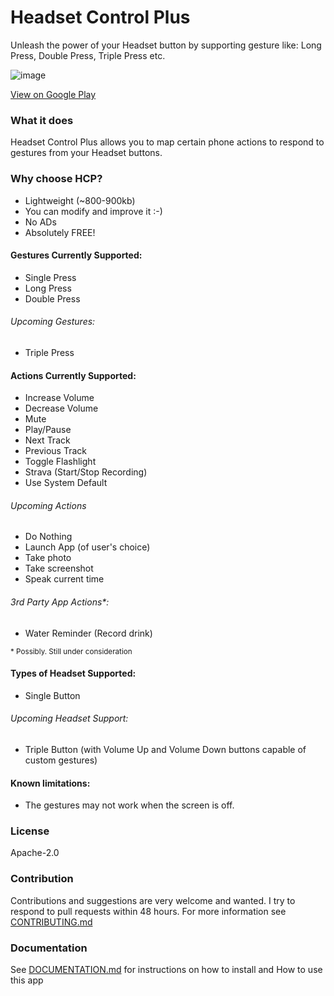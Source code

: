 Headset Control Plus
====
Unleash the power of your Headset button by supporting gesture like: Long Press, Double Press, Triple Press etc.

![image](https://raw.githubusercontent.com/nadchif/headset-control-plus/master/extra/Screenshot1_small.jpg)

[View on Google Play](#)

### What it does
Headset Control Plus allows you to map certain phone actions to respond to gestures from your Headset buttons.

### Why choose HCP?

* Lightweight (~800-900kb)
* You can modify and improve it :-)
* No ADs
* Absolutely FREE!

#### Gestures Currently Supported:
* Single Press
* Long Press
* Double Press

###### Upcoming Gestures:
* Triple Press

#### Actions Currently Supported:
* Increase Volume
* Decrease Volume
* Mute 
* Play/Pause
* Next Track
* Previous Track
* Toggle Flashlight
* Strava (Start/Stop Recording)
* Use System Default

###### Upcoming Actions
* Do Nothing
* Launch App (of user's choice)
* Take photo
* Take screenshot
* Speak current time

###### 3rd Party App Actions*:
* Water Reminder (Record drink)

<sup>\* Possibly. Still under consideration</sup>

#### Types of Headset Supported:
* Single Button

###### Upcoming Headset Support:
* Triple Button (with Volume Up and Volume Down buttons capable of custom gestures)

#### Known limitations:
* The gestures may not work when the screen is off.

### License
Apache-2.0

### Contribution
Contributions and suggestions are very welcome and wanted. I try to respond to pull requests within 48 hours. For more information see [CONTRIBUTING.md](https://github.com/nadchif/headset-control-plus/blob/master/CONTRIBUTING.md)

### Documentation
See [DOCUMENTATION.md](#) for instructions on how to install and How to use this app


